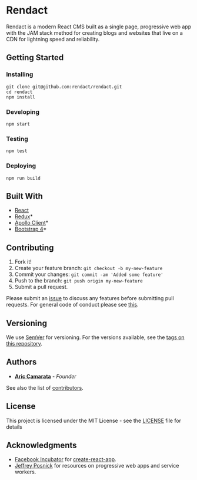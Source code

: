 # Rendact

Rendact is a modern React CMS built as a single page, progressive web app with the JAM stack method for creating blogs and websites that live on a CDN for lightning speed and reliability.

## Getting Started

### Installing

```
git clone git@github.com:rendact/rendact.git
cd rendact
npm install
```

### Developing

`npm start`

### Testing

`npm test`

### Deploying

`npm run build`

## Built With

* [React](https://github.com/facebook/react)
* [Redux](https://github.com/reactjs/redux)*
* [Apollo Client](https://github.com/apollostack/apollo-client)*
* [Bootstrap 4](https://github.com/twbs/bootstrap)*

## Contributing

1. Fork it!
2. Create your feature branch: `git checkout -b my-new-feature`
3. Commit your changes: `git commit -am 'Added some feature'`
4. Push to the branch: `git push origin my-new-feature`
5. Submit a pull request.

Please submit an [issue](https://github.com/rendact/rendact/issues) to discuss any features before submitting pull requests. For general code of conduct please see [this](http://contributor-covenant.org/version/1/4/).

## Versioning

We use [SemVer](http://semver.org/) for versioning. For the versions available, see the [tags on this repository](https://github.com/rendact/rendact/tags).

## Authors

* [**Aric Camarata**](https://github.com/acamarata) - *Founder*

See also the list of [contributors](https://github.com/rendact/rendact/contributors).

## License

This project is licensed under the MIT License - see the [LICENSE](LICENSE) file for details

## Acknowledgments

* [Facebook Incubator](https://github.com/facebookincubator) for [create-react-app](https://github.com/facebookincubator/create-react-app).
* [Jeffrey Posnick](https://github.com/jeffposnick) for resources on progressive web apps and service workers.
